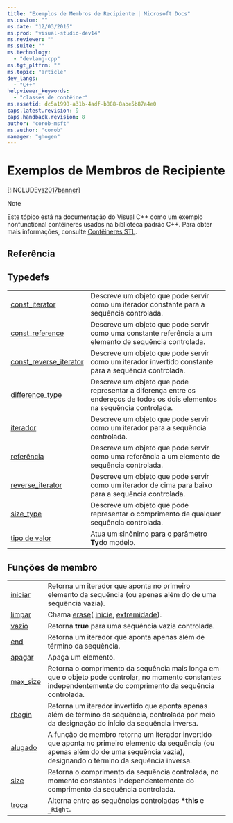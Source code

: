 ```yaml
---
title: "Exemplos de Membros de Recipiente | Microsoft Docs"
ms.custom: ""
ms.date: "12/03/2016"
ms.prod: "visual-studio-dev14"
ms.reviewer: ""
ms.suite: ""
ms.technology: 
  - "devlang-cpp"
ms.tgt_pltfrm: ""
ms.topic: "article"
dev_langs: 
  - "C++"
helpviewer_keywords: 
  - "classes de contêiner"
ms.assetid: dc5a1998-a31b-4adf-b888-8abe5b87a4e0
caps.latest.revision: 9
caps.handback.revision: 8
author: "corob-msft"
ms.author: "corob"
manager: "ghogen"
---
```

# Exemplos de Membros de Recipiente
[!INCLUDE[vs2017banner](../assembler/inline/includes/vs2017banner.md)]

> [!NOTE]
>  Este tópico está na documentação do Visual C\+\+ como um exemplo nonfunctional contêineres usados na biblioteca padrão C\+\+.  Para obter mais informações, consulte [Contêineres STL](../standard-library/stl-containers.md).  
  
## Referência  
  
## Typedefs  
  
|||  
|-|-|  
|[const\_iterator](../standard-library/container-class-const-iterator.md)|Descreve um objeto que pode servir como um iterador constante para a sequência controlada.|  
|[const\_reference](../standard-library/container-class-const-reference.md)|Descreve um objeto que pode servir como uma constante referência a um elemento de sequência controlada.|  
|[const\_reverse\_iterator](../standard-library/container-class-const-reverse-iterator.md)|Descreve um objeto que pode servir como um iterador invertido constante para a sequência controlada.|  
|[difference\_type](../Topic/Container%20Class::difference_type.md)|Descreve um objeto que pode representar a diferença entre os endereços de todos os dois elementos na sequência controlada.|  
|[iterador](../standard-library/container-class-iterator.md)|Descreve um objeto que pode servir como um iterador para a sequência controlada.|  
|[referência](../Topic/Container%20Class::reference.md)|Descreve um objeto que pode servir como uma referência a um elemento de sequência controlada.|  
|[reverse\_iterator](../standard-library/container-class-reverse-iterator.md)|Descreve um objeto que pode servir como um iterador de cima para baixo para a sequência controlada.|  
|[size\_type](../standard-library/container-class-size-type.md)|Descreve um objeto que pode representar o comprimento de qualquer sequência controlada.|  
|[tipo de valor](../standard-library/container-class-value-type.md)|Atua um sinônimo para o parâmetro **Ty**do modelo.|  
  
## Funções de membro  
  
|||  
|-|-|  
|[iniciar](../standard-library/container-class-begin.md)|Retorna um iterador que aponta no primeiro elemento da sequência \(ou apenas além do de uma sequência vazia\).|  
|[limpar](../standard-library/container-class-clear.md)|Chama [erase](../standard-library/container-class-erase.md)\( [inicie](../standard-library/container-class-begin.md), [extremidade](../Topic/Container%20Class::end.md)\).|  
|[vazio](../standard-library/container-class-empty.md)|Retorna **true** para uma sequência vazia controlada.|  
|[end](../Topic/Container%20Class::end.md)|Retorna um iterador que aponta apenas além de término da sequência.|  
|[apagar](../standard-library/container-class-erase.md)|Apaga um elemento.|  
|[max\_size](../standard-library/container-class-max-size.md)|Retorna o comprimento da sequência mais longa em que o objeto pode controlar, no momento constantes independentemente do comprimento da sequência controlada.|  
|[rbegin](../Topic/Container%20Class::rbegin.md)|Retorna um iterador invertido que aponta apenas além de término da sequência, controlada por meio da designação do início da sequência inversa.|  
|[alugado](../standard-library/container-class-rend.md)|A função de membro retorna um iterador invertido que aponta no primeiro elemento da sequência \(ou apenas além do de uma sequência vazia\), designando o término da sequência inversa.|  
|[size](../standard-library/container-class-size.md)|Retorna o comprimento da sequência controlada, no momento constantes independentemente do comprimento da sequência controlada.|  
|[troca](../Topic/Container%20Class::swap.md)|Alterna entre as sequências controladas **\*this** e `_Right`.|
